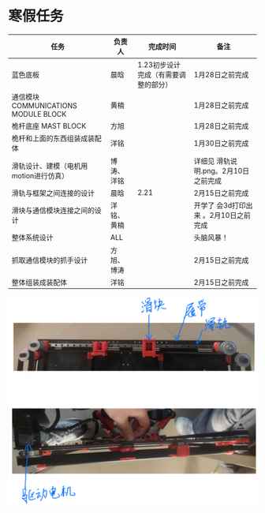 # 寒假任务







| 任务                                   | 负责人     | 完成时间                             | 备注                                  |
| -------------------------------------- | ---------- | ------------------------------------ | ------------------------------------- |
| 蓝色底板                               | 晨晗       | 1.23初步设计完成（有需要调整的部分） | 1月28日之前完成                       |
| 通信模块 COMMUNICATIONS MODULE BLOCK   | 黄楠       |                                      | 1月28日之前完成                       |
| 桅杆底座 MAST BLOCK                    | 方旭       |                                      | 1月28日之前完成                       |
| 桅杆和上面的东西组装成装配体           | 洋铭       |                                      | 1月30日之前完成                       |
| 滑轨设计、建模（电机用motion进行仿真） | 博涛、洋铭 |                                      | 详细见 滑轨说明.png。2月10日之前完成  |
| 滑轨与框架之间连接的设计               | 晨晗       | 2.21                                 | 2月15日之前完成                       |
| 滑块与通信模块连接之间的设计           | 洋铭、黄楠 |                                      | 开学了 会3d打印出来 。2月10日之前完成 |
| 整体系统设计                           | ALL        |                                      | 头脑风暴！                            |
| 抓取通信模块的抓手设计                 | 方旭、博涛 |                                      | 2月15日之前完成                       |
| 整体组装成装配体                       | 洋铭       |                                      | 2月15日之前完成                       |

<img src="Image/滑轨说明.png" alt="滑轨说明" style="zoom:67%;" />